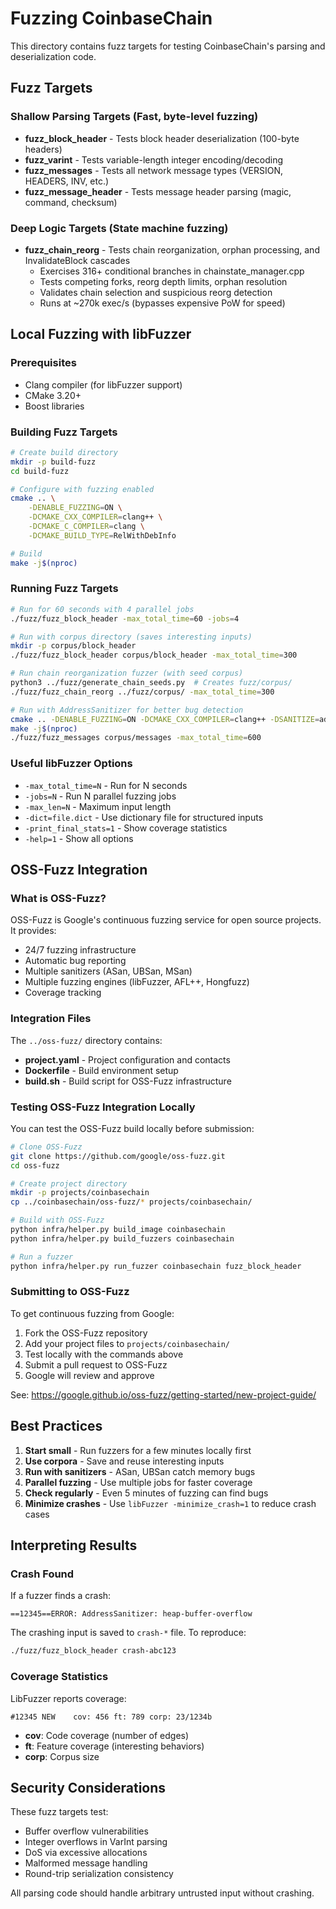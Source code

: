 # Fuzzing CoinbaseChain

This directory contains fuzz targets for testing CoinbaseChain's parsing and deserialization code.

## Fuzz Targets

### Shallow Parsing Targets (Fast, byte-level fuzzing)

- **fuzz_block_header** - Tests block header deserialization (100-byte headers)
- **fuzz_varint** - Tests variable-length integer encoding/decoding
- **fuzz_messages** - Tests all network message types (VERSION, HEADERS, INV, etc.)
- **fuzz_message_header** - Tests message header parsing (magic, command, checksum)

### Deep Logic Targets (State machine fuzzing)

- **fuzz_chain_reorg** - Tests chain reorganization, orphan processing, and InvalidateBlock cascades
  - Exercises 316+ conditional branches in chainstate_manager.cpp
  - Tests competing forks, reorg depth limits, orphan resolution
  - Validates chain selection and suspicious reorg detection
  - Runs at ~270k exec/s (bypasses expensive PoW for speed)

## Local Fuzzing with libFuzzer

### Prerequisites

- Clang compiler (for libFuzzer support)
- CMake 3.20+
- Boost libraries

### Building Fuzz Targets

```bash
# Create build directory
mkdir -p build-fuzz
cd build-fuzz

# Configure with fuzzing enabled
cmake .. \
    -DENABLE_FUZZING=ON \
    -DCMAKE_CXX_COMPILER=clang++ \
    -DCMAKE_C_COMPILER=clang \
    -DCMAKE_BUILD_TYPE=RelWithDebInfo

# Build
make -j$(nproc)
```

### Running Fuzz Targets

```bash
# Run for 60 seconds with 4 parallel jobs
./fuzz/fuzz_block_header -max_total_time=60 -jobs=4

# Run with corpus directory (saves interesting inputs)
mkdir -p corpus/block_header
./fuzz/fuzz_block_header corpus/block_header -max_total_time=300

# Run chain reorganization fuzzer (with seed corpus)
python3 ../fuzz/generate_chain_seeds.py  # Creates fuzz/corpus/
./fuzz/fuzz_chain_reorg ../fuzz/corpus/ -max_total_time=300

# Run with AddressSanitizer for better bug detection
cmake .. -DENABLE_FUZZING=ON -DCMAKE_CXX_COMPILER=clang++ -DSANITIZE=address
make -j$(nproc)
./fuzz/fuzz_messages corpus/messages -max_total_time=600
```

### Useful libFuzzer Options

- `-max_total_time=N` - Run for N seconds
- `-jobs=N` - Run N parallel fuzzing jobs
- `-max_len=N` - Maximum input length
- `-dict=file.dict` - Use dictionary file for structured inputs
- `-print_final_stats=1` - Show coverage statistics
- `-help=1` - Show all options

## OSS-Fuzz Integration

### What is OSS-Fuzz?

OSS-Fuzz is Google's continuous fuzzing service for open source projects. It provides:
- 24/7 fuzzing infrastructure
- Automatic bug reporting
- Multiple sanitizers (ASan, UBSan, MSan)
- Multiple fuzzing engines (libFuzzer, AFL++, Hongfuzz)
- Coverage tracking

### Integration Files

The `../oss-fuzz/` directory contains:
- **project.yaml** - Project configuration and contacts
- **Dockerfile** - Build environment setup
- **build.sh** - Build script for OSS-Fuzz infrastructure

### Testing OSS-Fuzz Integration Locally

You can test the OSS-Fuzz build locally before submission:

```bash
# Clone OSS-Fuzz
git clone https://github.com/google/oss-fuzz.git
cd oss-fuzz

# Create project directory
mkdir -p projects/coinbasechain
cp ../coinbasechain/oss-fuzz/* projects/coinbasechain/

# Build with OSS-Fuzz
python infra/helper.py build_image coinbasechain
python infra/helper.py build_fuzzers coinbasechain

# Run a fuzzer
python infra/helper.py run_fuzzer coinbasechain fuzz_block_header
```

### Submitting to OSS-Fuzz

To get continuous fuzzing from Google:

1. Fork the OSS-Fuzz repository
2. Add your project files to `projects/coinbasechain/`
3. Test locally with the commands above
4. Submit a pull request to OSS-Fuzz
5. Google will review and approve

See: https://google.github.io/oss-fuzz/getting-started/new-project-guide/

## Best Practices

1. **Start small** - Run fuzzers for a few minutes locally first
2. **Use corpora** - Save and reuse interesting inputs
3. **Run with sanitizers** - ASan, UBSan catch memory bugs
4. **Parallel fuzzing** - Use multiple jobs for faster coverage
5. **Check regularly** - Even 5 minutes of fuzzing can find bugs
6. **Minimize crashes** - Use `libFuzzer -minimize_crash=1` to reduce crash cases

## Interpreting Results

### Crash Found

If a fuzzer finds a crash:
```
==12345==ERROR: AddressSanitizer: heap-buffer-overflow
```

The crashing input is saved to `crash-*` file. To reproduce:
```bash
./fuzz/fuzz_block_header crash-abc123
```

### Coverage Statistics

LibFuzzer reports coverage:
```
#12345 NEW    cov: 456 ft: 789 corp: 23/1234b
```
- **cov**: Code coverage (number of edges)
- **ft**: Feature coverage (interesting behaviors)
- **corp**: Corpus size

## Security Considerations

These fuzz targets test:
- Buffer overflow vulnerabilities
- Integer overflows in VarInt parsing
- DoS via excessive allocations
- Malformed message handling
- Round-trip serialization consistency

All parsing code should handle arbitrary untrusted input without crashing.
